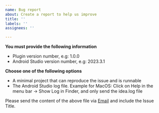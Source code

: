 ```yaml
---
name: Bug report
about: Create a report to help us improve
title: ''
labels: ''
assignees: ''

---
```


**You must provide the following information**
- Plugin version number, e.g: 1.0.0
- Android Studio version number, e.g: 2023.3.1


**Choose one of the following options**
- A minimal project that can reproduce the issue and is runnable
- The Android Studio log file. Example for MacOS: Click on Help in the menu bar -> Show Log in Finder, and only send the idea.log file

Please send the content of the above file via <a href="mailto:dantewaretech@gmail.com">Email</a> and include the Issue Title.

